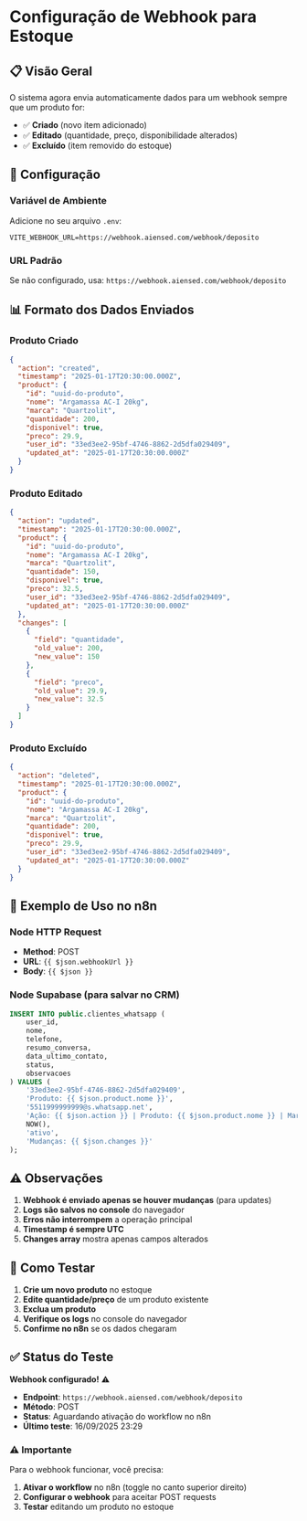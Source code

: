 # Configuração de Webhook para Estoque

## 📋 **Visão Geral**

O sistema agora envia automaticamente dados para um webhook sempre que um produto for:
- ✅ **Criado** (novo item adicionado)
- ✅ **Editado** (quantidade, preço, disponibilidade alterados)
- ✅ **Excluído** (item removido do estoque)

## 🔧 **Configuração**

### Variável de Ambiente
Adicione no seu arquivo `.env`:
```env
VITE_WEBHOOK_URL=https://webhook.aiensed.com/webhook/deposito
```

### URL Padrão
Se não configurado, usa: `https://webhook.aiensed.com/webhook/deposito`

## 📊 **Formato dos Dados Enviados**

### Produto Criado
```json
{
  "action": "created",
  "timestamp": "2025-01-17T20:30:00.000Z",
  "product": {
    "id": "uuid-do-produto",
    "nome": "Argamassa AC-I 20kg",
    "marca": "Quartzolit",
    "quantidade": 200,
    "disponivel": true,
    "preco": 29.9,
    "user_id": "33ed3ee2-95bf-4746-8862-2d5dfa029409",
    "updated_at": "2025-01-17T20:30:00.000Z"
  }
}
```

### Produto Editado
```json
{
  "action": "updated",
  "timestamp": "2025-01-17T20:30:00.000Z",
  "product": {
    "id": "uuid-do-produto",
    "nome": "Argamassa AC-I 20kg",
    "marca": "Quartzolit",
    "quantidade": 150,
    "disponivel": true,
    "preco": 32.5,
    "user_id": "33ed3ee2-95bf-4746-8862-2d5dfa029409",
    "updated_at": "2025-01-17T20:30:00.000Z"
  },
  "changes": [
    {
      "field": "quantidade",
      "old_value": 200,
      "new_value": 150
    },
    {
      "field": "preco",
      "old_value": 29.9,
      "new_value": 32.5
    }
  ]
}
```

### Produto Excluído
```json
{
  "action": "deleted",
  "timestamp": "2025-01-17T20:30:00.000Z",
  "product": {
    "id": "uuid-do-produto",
    "nome": "Argamassa AC-I 20kg",
    "marca": "Quartzolit",
    "quantidade": 200,
    "disponivel": true,
    "preco": 29.9,
    "user_id": "33ed3ee2-95bf-4746-8862-2d5dfa029409",
    "updated_at": "2025-01-17T20:30:00.000Z"
  }
}
```

## 🎯 **Exemplo de Uso no n8n**

### Node HTTP Request
- **Method**: POST
- **URL**: `{{ $json.webhookUrl }}`
- **Body**: `{{ $json }}`

### Node Supabase (para salvar no CRM)
```sql
INSERT INTO public.clientes_whatsapp (
    user_id,
    nome,
    telefone,
    resumo_conversa,
    data_ultimo_contato,
    status,
    observacoes
) VALUES (
    '33ed3ee2-95bf-4746-8862-2d5dfa029409',
    'Produto: {{ $json.product.nome }}',
    '5511999999999@s.whatsapp.net',
    'Ação: {{ $json.action }} | Produto: {{ $json.product.nome }} | Marca: {{ $json.product.marca }} | Quantidade: {{ $json.product.quantidade }} | Preço: R$ {{ $json.product.preco }}',
    NOW(),
    'ativo',
    'Mudanças: {{ $json.changes }}'
);
```

## ⚠️ **Observações**

1. **Webhook é enviado apenas se houver mudanças** (para updates)
2. **Logs são salvos no console** do navegador
3. **Erros não interrompem** a operação principal
4. **Timestamp é sempre UTC**
5. **Changes array** mostra apenas campos alterados

## 🚀 **Como Testar**

1. **Crie um novo produto** no estoque
2. **Edite quantidade/preço** de um produto existente
3. **Exclua um produto**
4. **Verifique os logs** no console do navegador
5. **Confirme no n8n** se os dados chegaram

## ✅ **Status do Teste**

**Webhook configurado!** ⚠️
- **Endpoint**: `https://webhook.aiensed.com/webhook/deposito`
- **Método**: POST
- **Status**: Aguardando ativação do workflow no n8n
- **Último teste**: 16/09/2025 23:29

### ⚠️ **Importante**
Para o webhook funcionar, você precisa:
1. **Ativar o workflow** no n8n (toggle no canto superior direito)
2. **Configurar o webhook** para aceitar POST requests
3. **Testar** editando um produto no estoque
